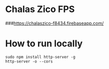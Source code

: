 # Chalas Zico FPS

###https://chalaszico-f8434.firebaseapp.com/

# How to run locally
	sudo npm install http-server -g
	http-server -o --cors
